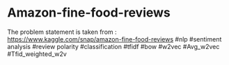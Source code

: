 # Amazon-fine-food-reviews

The problem statement is taken from : https://www.kaggle.com/snap/amazon-fine-food-reviews
 #nlp #sentiment analysis #review polarity #classification #tfidf #bow #w2vec #Avg_w2vec #Tfid_weighted_w2v
